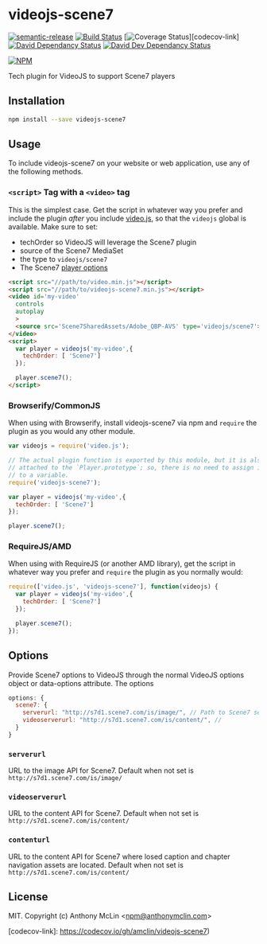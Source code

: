 # videojs-scene7

[![semantic-release](https://img.shields.io/badge/%20%20%F0%9F%93%A6%F0%9F%9A%80-semantic--release-e10079.svg)](https://github.com/semantic-release/semantic-release)
[![Build Status](https://github.com/amclin/videojs-scene7/actions/workflows/run-tests.yml/badge.svg)](https://github.com/amclin/videojs-scene7/actions/workflows/run-tests.yml)
[![Coverage Status][codecov-icon]][codecov-link]
[![David Dependancy Status](https://david-dm.org/amclin/videojs-scene7.svg)](https://david-dm.org/amclin/videojs-scene7)
[![David Dev Dependancy Status](https://david-dm.org/amclin/videojs-scene7/dev-status.svg)](https://david-dm.org/amclin/videojs-scene7?type=dev)

[![NPM][npm-icon]][npm-link]

Tech plugin for VideoJS to support Scene7 players
## Installation

```sh
npm install --save videojs-scene7
```

## Usage

To include videojs-scene7 on your website or web application, use any of the following methods.

### `<script>` Tag with a `<video>` tag

This is the simplest case. Get the script in whatever way you prefer and include the plugin _after_ you include [video.js][videojs], so that the `videojs` global is available. Make sure to set:
- techOrder so VideoJS will leverage the Scene7 plugin
- source of the Scene7 MediaSet
- the type to `videojs/scene7`
- The Scene7 [player options](#options)

```html
<script src="//path/to/video.min.js"></script>
<script src="//path/to/videojs-scene7.min.js"></script>
<video id='my-video'
  controls
  autoplay
  >
  <source src='Scene7SharedAssets/Adobe_QBP-AVS' type='videojs/scene7'>
</video>
<script>
  var player = videojs('my-video',{
    techOrder: [ 'Scene7']
  });

  player.scene7();
</script>
```

### Browserify/CommonJS

When using with Browserify, install videojs-scene7 via npm and `require` the plugin as you would any other module.

```js
var videojs = require('video.js');

// The actual plugin function is exported by this module, but it is also
// attached to the `Player.prototype`; so, there is no need to assign it
// to a variable.
require('videojs-scene7');

var player = videojs('my-video',{
  techOrder: [ 'Scene7']
});

player.scene7();
```

### RequireJS/AMD

When using with RequireJS (or another AMD library), get the script in whatever way you prefer and `require` the plugin as you normally would:

```js
require(['video.js', 'videojs-scene7'], function(videojs) {
  var player = videojs('my-video',{
    techOrder: [ 'Scene7']
  });

  player.scene7();
});
```

## Options
Provide Scene7 options to VideoJS through the normal VideoJS options object or data-options attribute. The options

```js
options: {
  scene7: {
    serverurl: "http://s7d1.scene7.com/is/image/", // Path to Scene7 server
    videoserverurl: "http://s7d1.scene7.com/is/content/", // 
  }
}
```

### `serverurl`

URL to the image API for Scene7. Default when not set is `http://s7d1.scene7.com/is/image/`

### `videoserverurl`

URL to the content API for Scene7. Default when not set is `http://s7d1.scene7.com/is/content/`

### `contenturl`

URL to the content API for Scene7 where losed caption and chapter navigation assets are located. Default when not set is `http://s7d1.scene7.com/is/content/`



## License

MIT. Copyright (c) Anthony McLin &lt;npm@anthonymclin.com&gt;


[videojs]: http://videojs.com/

[codecov-icon]: https://codecov.io/gh/amclin/videojs-scene7/branch/master/graph/badge.svg?token=qT4GevGPZO

[codecov-link]: https://codecov.io/gh/amclin/videojs-scene7)

[npm-icon]: https://nodei.co/npm/videojs-scene7.png?downloads=true&downloadRank=true

[npm-link]: https://nodei.co/npm/videojs-scene7/
